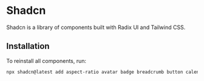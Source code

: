 # Shadcn

Shadcn is a library of components built with Radix UI and Tailwind CSS.

## Installation

To reinstall all components, run:

```bash
npx shadcn@latest add aspect-ratio avatar badge breadcrumb button calendar card carousel chart checkbox collapsible command context-menu dialog drawer dropdown-menu form hover-card input-otp input label menubar navigation-menu pagination popover progress radio-group resizable scroll-area select separator sheet sidebar skeleton slider sonner switch table tabs textarea toast toggle-group toggle tooltip
```
